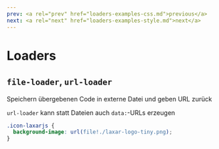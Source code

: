 ```yaml
---
prev: <a rel="prev" href="loaders-examples-css.md">previous</a>
next: <a rel="next" href="loaders-examples-style.md">next</a>
---
```


# Loaders

## `file-loader`, `url-loader`

Speichern übergebenen Code in externe Datei und geben URL zurück
<!--{p:data-bespoke-bullet=1}-->

`url-loader` kann statt Dateien auch `data:`-URLs erzeugen
<!--{p:data-bespoke-bullet=2}-->

```css
.icon-laxarjs {
  background-image: url(file!./laxar-logo-tiny.png);
}
```
<!--{data-bespoke-bullet=3}-->
